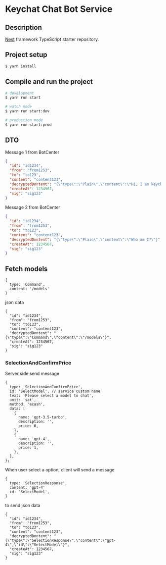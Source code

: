 # Keychat Chat Bot Service

## Description

[Nest](https://github.com/nestjs/nest) framework TypeScript starter repository.

## Project setup

```bash
$ yarn install
```

## Compile and run the project

```bash
# development
$ yarn run start

# watch mode
$ yarn run start:dev

# production mode
$ yarn run start:prod
```

## DTO
Message 1 from BotCenter

```json
{
  "id": "id1234",
  "from": "from1253",
  "to": "to123",
  "content": "content123",
  "decryptedDontent": "{\"type\":\"Plain\",\"content\":\"Hi, I am keychat.\"}",
  "createAt": 1234567,
  "sig": "sig123"
}
```
Message 2 from BotCenter

```json
{
  "id": "id1234",
  "from": "from1253",
  "to": "to123",
  "content": "content123",
  "decryptedDontent": "{\"type\":\"Plain\",\"content\":\"Who am I?\"}",
  "createAt": 1234567,
  "sig": "sig123"
}
```

## Fetch models

```
{
  type: 'Command',
  content: '/models'
}
```

json data
```
{
  "id": "id1234",
  "from": "from1253",
  "to": "to123",
  "content": "content123",
  "decryptedDontent": "{\"type\":\"Command\",\"content\":\"/models\"}",
  "createAt": 1234567,
  "sig": "sig123"
}
```

### SelectionAndConfirmPrice
Server side send message

```
{
  type: 'SelectionAndConfirmPrice',
  id: 'SelectModel', // service custom name
  text: 'Please select a model to chat',
  unit: 'sat',
  method: 'ecash',
  data: [
    {
      name: 'gpt-3.5-turbo',
      description: '',
      price: 0,
    },
    {
      name: 'gpt-4',
      description: '',
      price: 1,
    },
  ],
};
```

When user select a option, client will send a message 

```
{
  type: 'SelectionResponse',
  content: 'gpt-4'
  id: 'SelectModel',
}
```

to send json data

```
{
  "id": "id1234",
  "from": "from1253",
  "to": "to123",
  "content": "content123",
  "decryptedDontent": "{\"type\":\"SelectionResponse\",\"content\":\"gpt-4\",\"id\":\"SelectModel\"}",
  "createAt": 1234567,
  "sig": "sig123"
}
```
